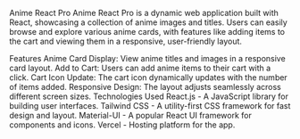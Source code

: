 Anime React Pro
Anime React Pro is a dynamic web application built with React, showcasing a collection of anime images and titles. Users can easily browse and explore various anime cards, with features like adding items to the cart and viewing them in a responsive, user-friendly layout.

Features
Anime Card Display: View anime titles and images in a responsive card layout.
Add to Cart: Users can add anime items to their cart with a click.
Cart Icon Update: The cart icon dynamically updates with the number of items added.
Responsive Design: The layout adjusts seamlessly across different screen sizes.
Technologies Used
React.js - A JavaScript library for building user interfaces.
Tailwind CSS - A utility-first CSS framework for fast design and layout.
Material-UI - A popular React UI framework for components and icons.
Vercel - Hosting platform for the app.

